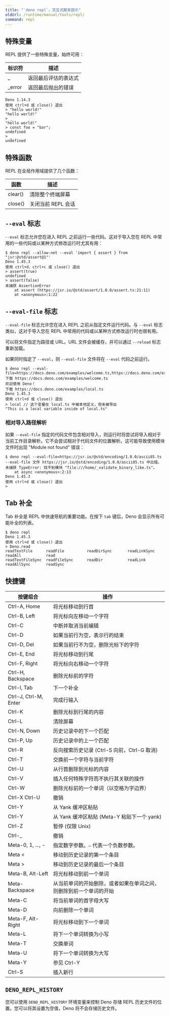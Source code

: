 ```yaml
---
title: "`deno repl`，交互式脚本提示"
oldUrl: /runtime/manual/tools/repl/
command: repl
---
```


## 特殊变量

REPL 提供了一些特殊变量，始终可用：

| 标识符    | 描述                             |
| -------- | --------------------------------- |
| _        | 返回最后评估的表达式              |
| _error   | 返回最后抛出的错误                 |

```console
Deno 1.14.3
使用 ctrl+d 或 close() 退出
> "hello world!"
"hello world!"
> _
"hello world!"
> const foo = "bar";
undefined
> _
undefined
```

## 特殊函数

REPL 在全局作用域提供了几个函数：

| 函数     | 描述                           |
| -------- | ------------------------------- |
| clear()  | 清除整个终端屏幕                 |
| close()  | 关闭当前 REPL 会话               |

## `--eval` 标志

`--eval` 标志允许您在进入 REPL 之前运行一些代码。这对于导入您在 REPL 中常用的一些代码或以某种方式修改运行时尤其有用：

```console
$ deno repl --allow-net --eval 'import { assert } from "jsr:@std/assert@1"'
Deno 1.45.3
使用 ctrl+d、ctrl+c 或 close() 退出
> assert(true)
undefined
> assert(false)
未捕获 AssertionError
    at assert (https://jsr.io/@std/assert/1.0.0/assert.ts:21:11)
    at <anonymous>:1:22
```

## `--eval-file` 标志

`--eval-file` 标志允许您在进入 REPL 之前从指定文件运行代码。与 `--eval` 标志类似，这对于导入您在 REPL 中常用的代码或以某种方式修改运行时也很有用。

可以将文件指定为路径或 URL。URL 文件会被缓存，并可以通过 `--reload` 标志重新加载。

如果同时指定了 `--eval`，则 `--eval-file` 文件将在 `--eval` 代码之前运行。

```console
$ deno repl --eval-file=https://docs.deno.com/examples/welcome.ts,https://docs.deno.com/examples/local.ts
下载 https://docs.deno.com/examples/welcome.ts
欢迎使用 Deno！
下载 https://docs.deno.com/examples/local.ts
Deno 1.45.3
使用 ctrl+d 或 close() 退出
> local // 这个变量在 local.ts 中被本地定义，但未被导出
"This is a local variable inside of local.ts"
```

### 相对导入路径解析

如果 `--eval-file` 指定的代码文件包含相对导入，则运行时将尝试将导入相对于当前工作目录解析。它不会尝试相对于代码文件的位置解析。这可能导致使用模块文件时出现 "Module not found" 错误：

```console
$ deno repl --eval-file=https://jsr.io/@std/encoding/1.0.0/ascii85.ts
--eval-file 文件 https://jsr.io/@std/encoding/1.0.0/ascii85.ts 中出错。未捕获 TypeError: 找不到模块 "file:///home/_validate_binary_like.ts"。
    at async <anonymous>:2:13
Deno 1.45.3
使用 ctrl+d 或 close() 退出
>
```

## Tab 补全

Tab 补全是 REPL 中快速导航的重要功能。在按下 `tab` 键后，Deno 会显示所有可能补全的列表。

```console
$ deno repl
Deno 1.45.3
使用 ctrl+d 或 close() 退出
> Deno.read
readTextFile      readFile          readDirSync       readLinkSync      readAll           read
readTextFileSync  readFileSync      readDir           readLink          readAllSync       readSync
```

## 快捷键

| 按键组合             | 操作                                                                                         |
| ------------------- | ---------------------------------------------------------------------------------------------- |
| Ctrl-A, Home        | 将光标移动到行首                                                                              |
| Ctrl-B, Left        | 将光标向左移动一个字符                                                                        |
| Ctrl-C              | 中断并取消当前编辑                                                                             |
| Ctrl-D              | 如果当前行为空，表示行的结束                                                                   |
| Ctrl-D, Del         | 如果当前行不为空，删除光标下的字符                                                           |
| Ctrl-E, End         | 将光标移动到行尾                                                                              |
| Ctrl-F, Right       | 将光标向右移动一个字符                                                                        |
| Ctrl-H, Backspace   | 删除光标前的字符                                                                              |
| Ctrl-I, Tab         | 下一个补全                                                                                     |
| Ctrl-J, Ctrl-M, Enter | 完成行输入                                                                                   |
| Ctrl-K              | 删除光标到行尾的内容                                                                          |
| Ctrl-L              | 清除屏幕                                                                                      |
| Ctrl-N, Down        | 历史记录中的下一个匹配                                                                        |
| Ctrl-P, Up          | 历史记录中的上一个匹配                                                                        |
| Ctrl-R              | 反向搜索历史记录 (Ctrl-S 向前，Ctrl-G 取消)                                                  |
| Ctrl-T              | 交换前一个字符与当前字符                                                                      |
| Ctrl-U              | 从行首删除到光标的内容                                                                        |
| Ctrl-V              | 插入任何特殊字符而不执行其关联的操作                                                          |
| Ctrl-W              | 删除光标前的一个单词（以空格为字边界）                                                      |
| Ctrl-X Ctrl-U       | 撤销                                                                                          |
| Ctrl-Y              | 从 Yank 缓冲区粘贴                                                                            |
| Ctrl-Y              | 从 Yank 缓冲区粘贴 (Meta-Y 粘贴下一个 yank)                                                   |
| Ctrl-Z              | 暂停 (仅限 Unix)                                                                              |
| Ctrl-_              | 撤销                                                                                          |
| Meta-0, 1, ..., -   | 指定数字参数。`–` 代表一个负数参数。                                                         |
| Meta &lt;           | 移动到历史记录的第一个条目                                                                    |
| Meta &gt;           | 移动到历史记录的最后一个条目                                                                   |
| Meta-B, Alt-Left    | 将光标移动到前一个单词                                                                        |
| Meta-Backspace      | 从当前单词的开始删除，或者如果在单词之间，则删除到前一个单词的开始                                   |
| Meta-C              | 将当前单词的首字母大写                                                                        |
| Meta-D              | 向前删除一个单词                                                                              |
| Meta-F, Alt-Right   | 将光标移动到下一个单词                                                                        |
| Meta-L              | 将下一个单词转换为小写                                                                        |
| Meta-T              | 交换单词                                                                                      |
| Meta-U              | 将下一个单词转换为大写                                                                        |
| Meta-Y              | 参见 Ctrl-Y                                                                                   |
| Ctrl-S              | 插入新行                                                                                      |

## `DENO_REPL_HISTORY`

您可以使用 `DENO_REPL_HISTORY` 环境变量来控制 Deno 存储 REPL 历史文件的位置。您可以将其设置为空值，Deno 将不会存储历史文件。